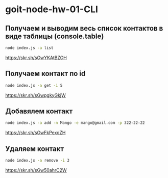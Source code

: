 # goit-node-hw-01-CLI

## Получаем и выводим весь список контактов в виде таблицы (console.table)
```bash
node index.js -a list
```

https://skr.sh/sGwYKAtBZOH

## Получаем контакт по id
```bash
node index.js -a get -i 5
```

https://skr.sh/sGwpgkyGkjW

## Добавялем контакт
```bash
node index.js -a add -n Mango -e mango@gmail.com -p 322-22-22
```

https://skr.sh/sGwFkPexoZH

## Удаляем контакт
```bash
node index.js -a remove -i 3
```

https://skr.sh/sGw50ahrC2W
